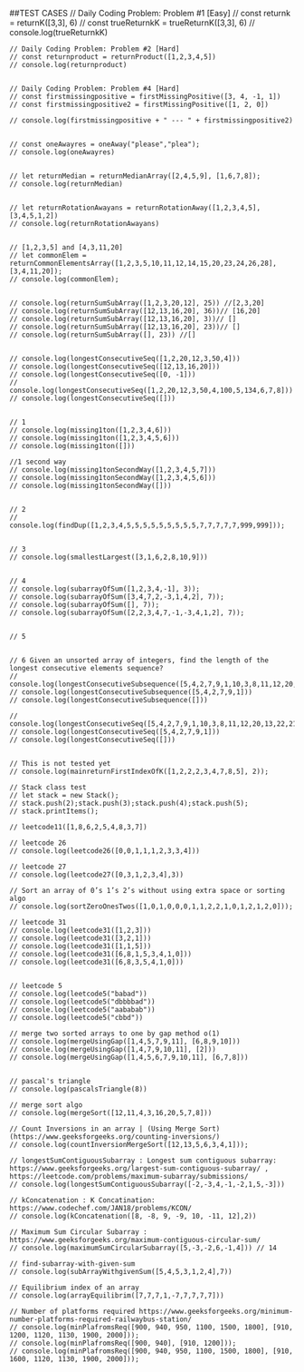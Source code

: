 ##TEST CASES
    // Daily Coding Problem: Problem #1 [Easy]
    // const returnk = returnK([3,3], 6)
    // const trueReturnkK = trueReturnK([3,3], 6)
    // console.log(trueReturnkK)


    // Daily Coding Problem: Problem #2 [Hard]
    // const returnproduct = returnProduct([1,2,3,4,5])
    // console.log(returnproduct)


    // Daily Coding Problem: Problem #4 [Hard]
    // const firstmissingpositive = firstMissingPositive([3, 4, -1, 1])
    // const firstmissingpositive2 = firstMissingPositive([1, 2, 0])

    // console.log(firstmissingpositive + " --- " + firstmissingpositive2)


    // const oneAwayres = oneAway("please","plea");
    // console.log(oneAwayres)


    // let returnMedian = returnMedianArray([2,4,5,9], [1,6,7,8]);
    // console.log(returnMedian)


    // let returnRotationAwayans = returnRotationAway([1,2,3,4,5], [3,4,5,1,2])
    // console.log(returnRotationAwayans)


    // [1,2,3,5] and [4,3,11,20]
    // let commonElem = returnCommonElementsArray([1,2,3,5,10,11,12,14,15,20,23,24,26,28],[3,4,11,20]);
    // console.log(commonElem);


    // console.log(returnSumSubArray([1,2,3,20,12], 25)) //[2,3,20]
    // console.log(returnSumSubArray([12,13,16,20], 36))// [16,20]
    // console.log(returnSumSubArray([12,13,16,20], 3))// []
    // console.log(returnSumSubArray([12,13,16,20], 23))// []
    // console.log(returnSumSubArray([], 23)) //[]


    // console.log(longestConsecutiveSeq([1,2,20,12,3,50,4]))
    // console.log(longestConsecutiveSeq([12,13,16,20]))
    // console.log(longestConsecutiveSeq([0, -1]))
    // console.log(longestConsecutiveSeq([1,2,20,12,3,50,4,100,5,134,6,7,8]))
    // console.log(longestConsecutiveSeq([]))


    // 1
    // console.log(missing1ton([1,2,3,4,6]))
    // console.log(missing1ton([1,2,3,4,5,6]))
    // console.log(missing1ton([]))

    //1 second way
    // console.log(missing1tonSecondWay([1,2,3,4,5,7]))
    // console.log(missing1tonSecondWay([1,2,3,4,5,6]))
    // console.log(missing1tonSecondWay([]))


    // 2
    // console.log(findDup([1,2,3,4,5,5,5,5,5,5,5,5,5,7,7,7,7,7,999,999]));


    // 3
    // console.log(smallestLargest([3,1,6,2,8,10,9]))


    // 4 
    // console.log(subarrayOfSum([1,2,3,4,-1], 3));
    // console.log(subarrayOfSum([3,4,7,2,-3,1,4,2], 7));
    // console.log(subarrayOfSum([], 7));
    // console.log(subarrayOfSum([2,2,3,4,7,-1,-3,4,1,2], 7));


    // 5


    // 6 Given an unsorted array of integers, find the length of the longest consecutive elements sequence?
    // console.log(longestConsecutiveSubsequence([5,4,2,7,9,1,10,3,8,11,12,20,13,22,21,14,15]))
    // console.log(longestConsecutiveSubsequence([5,4,2,7,9,1]))
    // console.log(longestConsecutiveSubsequence([]))

    // console.log(longestConsecutiveSeq([5,4,2,7,9,1,10,3,8,11,12,20,13,22,21,14,15]))
    // console.log(longestConsecutiveSeq([5,4,2,7,9,1]))
    // console.log(longestConsecutiveSeq([]))


    // This is not tested yet
    // console.log(mainreturnFirstIndexOfK([1,2,2,2,3,4,7,8,5], 2));

    // Stack class test
    // let stack = new Stack();
    // stack.push(2);stack.push(3);stack.push(4);stack.push(5); 
    // stack.printItems();

    // leetcode11([1,8,6,2,5,4,8,3,7])

    // leetcode 26
    // console.log(leetcode26([0,0,1,1,1,2,3,3,4]))
        
    // leetcode 27
    // console.log(leetcode27([0,3,1,2,3,4],3))

    // Sort an array of 0’s 1’s 2’s without using extra space or sorting algo 
    // console.log(sortZeroOnesTwos([1,0,1,0,0,0,1,1,2,2,1,0,1,2,1,2,0]));

    // leetcode 31
    // console.log(leetcode31([1,2,3]))
    // console.log(leetcode31([3,2,1]))
    // console.log(leetcode31([1,1,5]))
    // console.log(leetcode31([6,8,1,5,3,4,1,0]))
    // console.log(leetcode31([6,8,3,5,4,1,0]))


    // leetcode 5
    // console.log(leetcode5("babad"))
    // console.log(leetcode5("dbbbbad"))
    // console.log(leetcode5("aababab"))
    // console.log(leetcode5("cbbd"))

    // merge two sorted arrays to one by gap method o(1)
    // console.log(mergeUsingGap([1,4,5,7,9,11], [6,8,9,10]))
    // console.log(mergeUsingGap([1,4,7,9,10,11], [2]))
    // console.log(mergeUsingGap([1,4,5,6,7,9,10,11], [6,7,8]))


    // pascal's triangle
    // console.log(pascalsTriangle(8))

    // merge sort algo
    // console.log(mergeSort([12,11,4,3,16,20,5,7,8]))

    // Count Inversions in an array | (Using Merge Sort) (https://www.geeksforgeeks.org/counting-inversions/)
    // console.log(countInversionMergeSort([12,13,5,6,3,4,1]));

    // longestSumContiguousSubarray : Longest sum contiguous subarray: https://www.geeksforgeeks.org/largest-sum-contiguous-subarray/ , https://leetcode.com/problems/maximum-subarray/submissions/
    // console.log(longestSumContiguousSubarray([-2,-3,4,-1,-2,1,5,-3]))

    // kConcatenation : K Concatination: https://www.codechef.com/JAN18/problems/KCON/
    // console.log(kConcatenation([8, -8, 9, -9, 10, -11, 12],2))

    // Maximum Sum Circular Subarray : https://www.geeksforgeeks.org/maximum-contiguous-circular-sum/
    // console.log(maximumSumCircularSubarray([5,-3,-2,6,-1,4])) // 14

    // find-subarray-with-given-sum
    // console.log(subArrayWithgivenSum([5,4,5,3,1,2,4],7))

    // Equilibrium index of an array
    // console.log(arrayEquilibrim([7,7,7,1,-7,7,7,7,7]))

    // Number of platforms required https://www.geeksforgeeks.org/minimum-number-platforms-required-railwaybus-station/
    // console.log(minPlafromsReq([900, 940, 950, 1100, 1500, 1800], [910, 1200, 1120, 1130, 1900, 2000]));
    // console.log(minPlafromsReq([900, 940], [910, 1200]));
    // console.log(minPlafromsReq([900, 940, 950, 1100, 1500, 1800], [910, 1600, 1120, 1130, 1900, 2000]));
